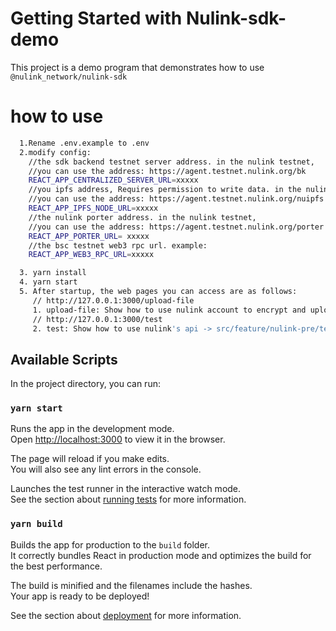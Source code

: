 # Getting Started with Nulink-sdk-demo


This project is a demo program that demonstrates how to use `@nulink_network/nulink-sdk`

# how to use
  ```bash
    1.Rename .env.example to .env
    2.modify config:
      //the sdk backend testnet server address. in the nulink testnet,
      //you can use the address: https://agent.testnet.nulink.org/bk
      REACT_APP_CENTRALIZED_SERVER_URL=xxxxx
      //you ipfs address, Requires permission to write data. in the nulink testnet,
      //you can use the address: https://agent.testnet.nulink.org/nuipfs 
      REACT_APP_IPFS_NODE_URL=xxxxx
      //the nulink porter address. in the nulink testnet,
      //you can use the address: https://agent.testnet.nulink.org/porter
      REACT_APP_PORTER_URL= xxxxx
      //the bsc testnet web3 rpc url. example: 
      REACT_APP_WEB3_RPC_URL=xxxxx

    3. yarn install
    4. yarn start
    5. After startup, the web pages you can access are as follows:
       // http://127.0.0.1:3000/upload-file
       1. upload-file: Show how to use nulink account to encrypt and upload files
       // http://127.0.0.1:3000/test
       2. test: Show how to use nulink's api -> src/feature/nulink-pre/testApis.ts
  ```
    
## Available Scripts

In the project directory, you can run:

### `yarn start`

Runs the app in the development mode.\
Open [http://localhost:3000](http://localhost:3000) to view it in the browser.

The page will reload if you make edits.\
You will also see any lint errors in the console.

Launches the test runner in the interactive watch mode.\
See the section about [running tests](https://facebook.github.io/create-react-app/docs/running-tests) for more information.

### `yarn build`

Builds the app for production to the `build` folder.\
It correctly bundles React in production mode and optimizes the build for the best performance.

The build is minified and the filenames include the hashes.\
Your app is ready to be deployed!

See the section about [deployment](https://facebook.github.io/create-react-app/docs/deployment) for more information.
